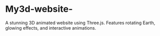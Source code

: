# My3d-website-
A stunning 3D animated website using Three.js. Features rotating Earth, glowing effects, and interactive animations.
